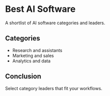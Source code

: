 # Best AI Software

A shortlist of AI software categories and leaders.

## Categories
- Research and assistants
- Marketing and sales
- Analytics and data

## Conclusion
Select category leaders that fit your workflows.
